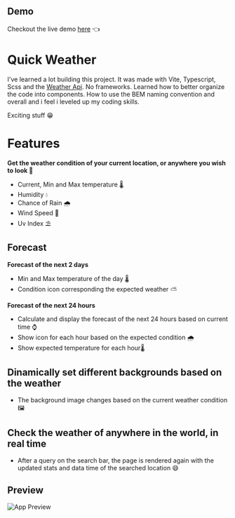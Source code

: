 ## Demo
Checkout the live demo [here](https://quickweather.pages.dev/) 👈

# Quick Weather

I've learned a lot building this project. It was made with Vite, Typescript, Scss and the [Weather Api](https://www.weatherapi.com/). No frameworks.
Learned how to better organize the code into components. How to use the BEM naming convention and overall and i feel i leveled up my coding skills. 

Exciting stuff 😁

# Features
**Get the weather condition of your current location, or anywhere you wish to look 🔎**

- Current, Min and Max temperature 🌡
- Humidity 💧
- Chance of Rain 🌧
- Wind Speed 🍃 
- Uv Index ⛱

## Forecast

**Forecast of the next 2 days**
- Min and Max temperature of the day 🌡
- Condition icon corresponding the expected weather ⛅

**Forecast of the next 24 hours**
- Calculate and display the forecast of the next 24 hours based on current time ⌚
- Show icon for each hour based on the expected condition 🌧
- Show expected temperature for each hour🌡


## Dinamically set different backgrounds based on the weather 
- The background image changes based on the current weather condition 🖼



## Check the weather of anywhere in the world, in real time
- After a query on the search bar, the page is rendered again with the updated stats and data time of the searched location 😄

## Preview
![App Preview](https://i.imgur.com/DByhUur.png)

